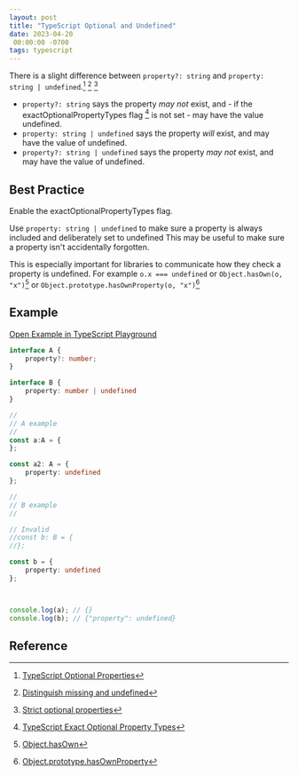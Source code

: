 ```yaml
---
layout: post
title: "TypeScript Optional and Undefined"
date: 2023-04-20
 00:00:00 -0700
tags: typescript
---
```


There is a slight difference between `property?: string` and `property: string | undefined`.[^typescript-optional-properties] [^3] [^4]

- `property?: string` says the property _may not_ exist, and - if the exactOptionalPropertyTypes flag [^2] is not set - may have the value undefined.
- `property: string | undefined` says the property _will_ exist, and may have the value of undefined.
- `property?: string | undefined` says the property _may not_ exist, and may have the value of undefined.

## Best Practice

Enable the exactOptionalPropertyTypes flag.

Use `property: string | undefined` to make sure a property is always included and deliberately set to undefined This may be useful to make sure a property isn't accidentally forgotten.

This is especially important for libraries to communicate how they check a property is undefined. For example `o.x === undefined` or `Object.hasOwn(o, "x")`[^object-has-own] or  `Object.prototype.hasOwnProperty(o, "x")`[^object-has-own-property]



## Example

[Open Example in TypeScript Playground](https://www.typescriptlang.org/play?#code/JYOwLgpgTgZghgYwgAgILIN4Chm+QBygHt9owBPAfgC5kQBXAWwCNoBuLAXyy1ElkQoAQphx5CJMuVoMW0ZAB9k9EABMIMUBFVceAej1YDaZBAAecRvgA2EI4YREQAZzDI41dAF5RnDlkcXNzgAJlpvUTwCYlIoCloVdU0QbS5-A3tkEXNLGzsMzIBJEAA3OGtgHQNA12RmWhEfbAM-Hhq3ZmQmsVwJWPjlNQ0tHVaeAKdnIlsAOmsiAHMACjgASjZkYwxuGumIOcWl5nXNvUwAIj6pc4Sh5O1OIA)

```typescript
interface A {
    property?: number;
}

interface B {
    property: number | undefined
}

//
// A example
//
const a:A = {
};

const a2: A = {
    property: undefined
};

//
// B example
//

// Invalid
//const b: B = {
//};

const b = {
    property: undefined
};



console.log(a); // {}
console.log(b); // {"property": undefined}
```


## Reference

[^typescript-optional-properties]: [TypeScript Optional Properties](https://www.typescriptlang.org/docs/handbook/2/everyday-types.html#optional-properties)

[^2]: [TypeScript Exact Optional Property Types](https://www.typescriptlang.org/tsconfig#exactOptionalPropertyTypes)

[^3]: [Distinguish missing and undefined](https://github.com/microsoft/TypeScript/issues/13195)

[^4]: [Strict optional properties](https://github.com/microsoft/TypeScript/pull/43947)

[^object-has-own]: [Object.hasOwn](https://developer.mozilla.org/en-US/docs/Web/JavaScript/Reference/Global_Objects/Object/hasOwn)

[^object-has-own-property]: [Object.prototype.hasOwnProperty](https://developer.mozilla.org/en-US/docs/Web/JavaScript/Reference/Global_Objects/Object/hasOwnProperty)